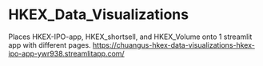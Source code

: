 # HKEX_Data_Visualizations
Places HKEX-IPO-app, HKEX_shortsell, and HKEX_Volume onto 1 streamlit app with different pages. 
https://chuangus-hkex-data-visualizations-hkex-ipo-app-ywr938.streamlitapp.com/
